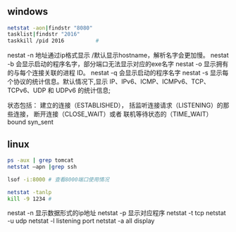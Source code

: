 # 

## windows
``` bash
netstat -aon|findstr "8080"
tasklist|findstr "2016"
taskkill /pid 2016          # 
```
nestat -n 地址通过ip格式显示 /默认显示hostname，解析名字会更加慢。
nestat -b 会显示启动的程序名字，部分端口无法显示对应的exe名字
nestat -o 显示拥有的与每个连接关联的进程 ID。
nestat -q 会显示启动的程序名字
nestat -s 显示每个协议的统计信息。默认情况下,显示 IP、IPv6、ICMP、ICMPv6、TCP、TCPv6、UDP 和 UDPv6 的统计信息;

状态包括： 
建立的连接（ESTABLISHED），
括监听连接请求（LISTENING）的那些连接，
断开连接（CLOSE_WAIT）或者
联机等待状态的（TIME_WAIT）
bound
syn_sent


## linux
``` bash
ps -aux | grep tomcat
netstat –apn |grep ssh 

lsof -i:8000 # 查看8000端口使用情况

netstat -tanlp
kill -9 1234 # 

```
nestat -n 显示数据形式的ip地址
netstat -p 显示对应程序
netstat -t tcp
netstat -u  udp
netstat -l listening port
netstat -a  all display




